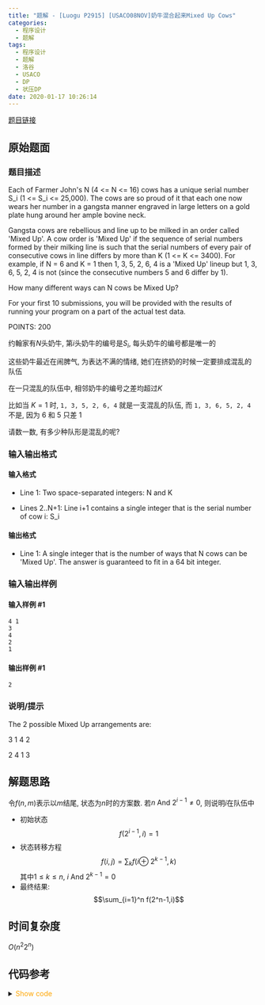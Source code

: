 ```yaml
---
title: "题解 - [Luogu P2915] [USACO08NOV]奶牛混合起来Mixed Up Cows"
categories:
  - 程序设计
  - 题解
tags:
  - 程序设计
  - 题解
  - 洛谷
  - USACO
  - DP
  - 状压DP
date: 2020-01-17 10:26:14
---
```


[题目链接](https://www.luogu.com.cn/problem/P2915)

<!-- more -->

## 原始题面

### 题目描述

Each of Farmer John's N (4 <= N <= 16) cows has a unique serial number S_i (1 <= S_i <= 25,000). The cows are so proud of it that each one now wears her number in a gangsta manner engraved in large letters on a gold plate hung around her ample bovine neck.

Gangsta cows are rebellious and line up to be milked in an order called 'Mixed Up'. A cow order is 'Mixed Up' if the sequence of serial numbers formed by their milking line is such that the serial numbers of every pair of consecutive cows in line differs by more than K (1 <= K <= 3400). For example, if N = 6 and K = 1 then 1, 3, 5, 2, 6, 4 is a 'Mixed Up' lineup but 1, 3, 6, 5, 2, 4 is not (since the consecutive numbers 5 and 6 differ by 1).

How many different ways can N cows be Mixed Up?

For your first 10 submissions, you will be provided with the results of running your program on a part of the actual test data.

POINTS: 200

约翰家有$N$头奶牛, 第$i$头奶牛的编号是$S_i$, 每头奶牛的编号都是唯一的

这些奶牛最近在闹脾气, 为表达不满的情绪, 她们在挤奶的时候一定要排成混乱的队伍

在一只混乱的队伍中, 相邻奶牛的编号之差均超过$K$

比如当 $K = 1$ 时, `1, 3, 5, 2, 6, 4` 就是一支混乱的队伍, 而 `1, 3, 6, 5, 2, 4` 不是, 因为 6 和 5 只差 1

请数一数, 有多少种队形是混乱的呢?

### 输入输出格式

#### 输入格式

- Line 1: Two space-separated integers: N and K

- Lines 2..N+1: Line i+1 contains a single integer that is the serial number of cow i: S_i

#### 输出格式

- Line 1: A single integer that is the number of ways that N cows can be 'Mixed Up'. The answer is guaranteed to fit in a 64 bit integer.

### 输入输出样例

#### 输入样例 #1

```input1
4 1
3
4
2
1
```

#### 输出样例 #1

```output1
2
```

### 说明/提示

The 2 possible Mixed Up arrangements are:

3 1 4 2

2 4 1 3

## 解题思路

令$f(n,m)$表示以$m$结尾, 状态为$n$时的方案数. 若$n\ \mathrm{And}\ 2^{i-1} \neq 0$, 则说明$i$在队伍中

- 初始状态
  $$f(2^{i-1},i)=1$$
- 状态转移方程
  $$f(i,j)=\displaystyle\sum_{k} f(i\oplus\ 2^{k-1},k)$$
  其中$1\leqslant k\leqslant n,\ i\ \mathrm{And}\ 2^{k-1}=0$
- 最终结果:
  $$\sum_{i=1}^n f(2^n-1,i)$$

## 时间复杂度

$O(n^2 2^n)$

## 代码参考

<details>
<summary><font color='orange'>Show code</font></summary>

```cpp
/*
 * @Author: Tifa
 * @LastEditTime: 2020-01-17 10:26:14
 * @Description:
 */
i64 f[M][N], s[N], n, delta;
int main() {
    read(n, delta);
    _rep(i, 0, n) read(s[i]);
    _rep(i, 0, n) f[1 << i][i] = 1;
    _rep(i, 0, 1 << n)
        _rep(j, 0, n) {
        if (!(i & (1 << j)))
            continue;
        _rep(k, 0, n) {
            if (i & (1 << k))
                continue;
            if (s[j] - s[k] > delta || s[k] - s[j] > delta)
                f[i | (1 << k)][k] += f[i][j];
        }
    }
    i64 ans = 0;
    _rep(i, 0, n) ans += f[(1 << n) - 1][i];
    print(ans);
    FastIO::flush();
    return 0;
}
```

</details>
